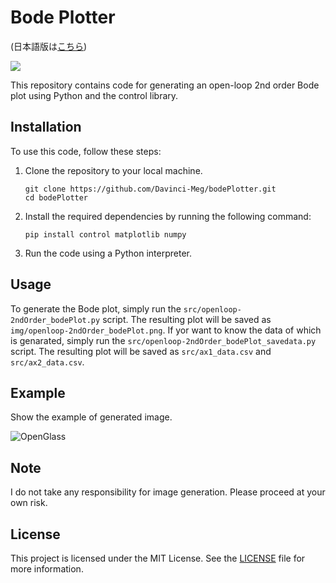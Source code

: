 # Bode Plotter
(日本語版は[こちら](README-jp.md))

<img src="https://camo.qiitausercontent.com/eb8e0216005c7badaaa4bf7eb2be4d177990d747/68747470733a2f2f696d672e736869656c64732e696f2f62616467652f2d507974686f6e2d4632433633432e7376673f6c6f676f3d707974686f6e267374796c653d666f722d7468652d6261646765">

This repository contains code for generating an open-loop 2nd order Bode plot using Python and the control library.

## Installation

To use this code, follow these steps:

1. Clone the repository to your local machine.
   ```
   git clone https://github.com/Davinci-Meg/bodePlotter.git
   cd bodePlotter
   ```
3. Install the required dependencies by running the following command:
    ```
    pip install control matplotlib numpy
    ```
4. Run the code using a Python interpreter.

## Usage

To generate the Bode plot, simply run the `src/openloop-2ndOrder_bodePlot.py` script. The resulting plot will be saved as `img/openloop-2ndOrder_bodePlot.png`.
If yor want to know the data of which is genarated, simply run the `src/openloop-2ndOrder_bodePlot_savedata.py` script. The resulting plot will be saved as `src/ax1_data.csv` and `src/ax2_data.csv`.

## Example

Show the example of generated image.

![OpenGlass](img/Open-loop-bodePlot-example.png)

## Note

I do not take any responsibility for image generation. Please proceed at your own risk.

## License

This project is licensed under the MIT License. See the [LICENSE](LICENSE) file for more information.
